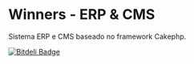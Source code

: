 Winners - ERP & CMS
=======
Sistema ERP e CMS baseado no framework Cakephp.


[![Bitdeli Badge](https://d2weczhvl823v0.cloudfront.net/reginaldojunior/winners/trend.png)](https://bitdeli.com/free "Bitdeli Badge")


